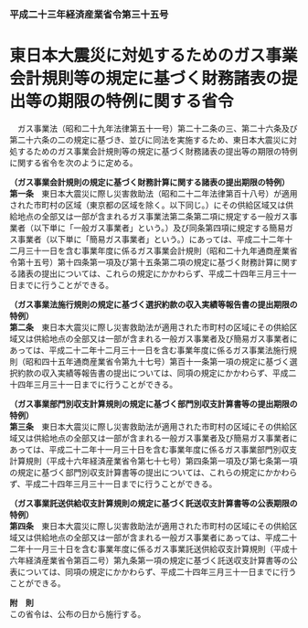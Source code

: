 ### 平成二十三年経済産業省令第三十五号  
# 東日本大震災に対処するためのガス事業会計規則等の規定に基づく財務諸表の提出等の期限の特例に関する省令  
　ガス事業法（昭和二十九年法律第五十一号）第二十二条の三、第二十六条及び第二十六条の二の規定に基づき、並びに同法を実施するため、東日本大震災に対処するためのガス事業会計規則等の規定に基づく財務諸表の提出等の期限の特例に関する省令を次のように定める。  
  
**（ガス事業会計規則の規定に基づく財務計算に関する諸表の提出期限の特例）**  
**第一条**　東日本大震災に際し災害救助法（昭和二十二年法律第百十八号）が適用された市町村の区域（東京都の区域を除く。以下同じ。）にその供給区域又は供給地点の全部又は一部が含まれるガス事業法第二条第二項に規定する一般ガス事業者（以下単に「一般ガス事業者」という。）及び同条第四項に規定する簡易ガス事業者（以下単に「簡易ガス事業者」という。）にあっては、平成二十二年十二月三十一日を含む事業年度に係るガス事業会計規則（昭和二十九年通商産業省令第十五号）第十四条第一項及び第十五条第二項の規定に基づく財務計算に関する諸表の提出については、これらの規定にかかわらず、平成二十四年三月三十一日までに行うことができる。  
  
**（ガス事業法施行規則の規定に基づく選択約款の収入実績等報告書の提出期限の特例）**  
**第二条**　東日本大震災に際し災害救助法が適用された市町村の区域にその供給区域又は供給地点の全部又は一部が含まれる一般ガス事業者及び簡易ガス事業者にあっては、平成二十二年十二月三十一日を含む事業年度に係るガス事業法施行規則（昭和四十五年通商産業省令第九十七号）第百十一条第一項の規定に基づく選択約款の収入実績等報告書の提出については、同項の規定にかかわらず、平成二十四年三月三十一日までに行うことができる。  
  
**（ガス事業部門別収支計算規則の規定に基づく部門別収支計算書等の提出期限の特例）**  
**第三条**　東日本大震災に際し災害救助法が適用された市町村の区域にその供給区域又は供給地点の全部又は一部が含まれる一般ガス事業者及び簡易ガス事業者にあっては、平成二十二年十一月三十日を含む事業年度に係るガス事業部門別収支計算規則（平成十六年経済産業省令第七十七号）第四条第一項及び第七条第一項の規定に基づく部門別収支計算書等の提出については、これらの規定にかかわらず、平成二十四年三月三十一日までに行うことができる。  
  
**（ガス事業託送供給収支計算規則の規定に基づく託送収支計算書等の公表期限の特例）**  
**第四条**　東日本大震災に際し災害救助法が適用された市町村の区域にその供給区域又は供給地点の全部又は一部が含まれる一般ガス事業者にあっては、平成二十二年十一月三十日を含む事業年度に係るガス事業託送供給収支計算規則（平成十六年経済産業省令第百二号）第九条第一項の規定に基づく託送収支計算書等の公表については、同項の規定にかかわらず、平成二十四年三月三十一日までに行うことができる。  
  
**附　則**  
この省令は、公布の日から施行する。  
  
